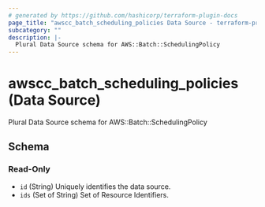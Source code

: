 ```yaml
---
# generated by https://github.com/hashicorp/terraform-plugin-docs
page_title: "awscc_batch_scheduling_policies Data Source - terraform-provider-awscc"
subcategory: ""
description: |-
  Plural Data Source schema for AWS::Batch::SchedulingPolicy
---
```


# awscc_batch_scheduling_policies (Data Source)

Plural Data Source schema for AWS::Batch::SchedulingPolicy



<!-- schema generated by tfplugindocs -->
## Schema

### Read-Only

- `id` (String) Uniquely identifies the data source.
- `ids` (Set of String) Set of Resource Identifiers.
